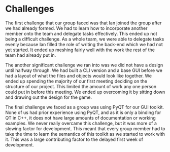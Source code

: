 # Challenges

The first challenge that our group faced was that Ian joined the group after we
had already formed. We had to learn how to incorporate another member onto the
team and delegate tasks effectively.
This ended up not being a difficult challenge. As a whole team, we were able to
delegate tasks evenly because Ian filled the role of writing the back-end which
we had not yet started. It ended up meshing fairly well with the work the rest
of the team had already put in.

The another significant challenge we ran into was we did not have a design
until halfway through. We had built a CLI version and a base GUI before we had
a layout of what the files and objects would look like together.
We ended up spending the majority of our first meeting deciding on the
structure of our project. This limited the amount of work any one person could
put in before this meeting. We ended up overcoming it by sitting down and
drawing out the design for the game.

The final challenge we faced as a group was using PyQT for our GUI toolkit.
None of us had prior experience using PyQT, and as it is only a binding for
QT in C++, it does not have large amounts of documentation or working examples.
We never really overcame this challenge, but it was more of a slowing factor for
development. This meant that every group member had to take the time to learn
the semantics of this toolkit as we started to work with it. This was a large
contributing factor to the delayed first week of development.
